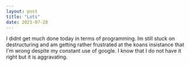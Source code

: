 ```yaml
---
layout: post
title: "Lots"
date: 2021-07-28
---
```

I didnt get much done today in terms of programming. Im still stuck on destructuring and am getting rather frustrated at the koans insistance that I'm wrong despite my constant use of google. 
I know that I do not have it right but it is aggravating.